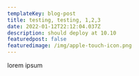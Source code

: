 ```yaml
---
templateKey: blog-post
title: testing, testing, 1,2,3
date: 2022-01-12T22:12:04.037Z
description: should deploy at 10.10
featuredpost: false
featuredimage: /img/apple-touch-icon.png
---
```

lorem ipsum